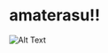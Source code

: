 # amaterasu!!

![Alt Text](https://64.media.tumblr.com/dcc46a37d138d9ce889df8f7b077a448/810583d45268e807-27/s640x960/2c3d793ba649c63e4b08a73b11c030ee28f98c9c.gifv)